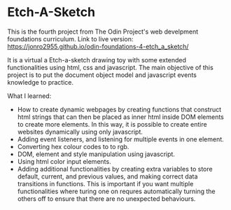 # Etch-A-Sketch
This is the fourth project from The Odin Project's web develpment foundations curriculum. Link to live version: https://jonro2955.github.io/odin-foundations-4-etch_a_sketch/

It is a virtual a Etch-a-sketch drawing toy with some extended functionalities using html, css and javascript. The main objective of this project is to put the document object model and javascript events knowledge to practice.   

What I learned:
- How to create dynamic webpages by creating functions that construct html strings that can then be placed as inner html inside DOM elements to create more elements. In this way, it is possible to create entire websites dynamically using only javascript. 
- Adding event listeners, and listening for multiple events in one element. 
- Converting hex colour codes to to rgb.
- DOM, element and style manipulation using javascript.
- Using html color input elements.
- Adding additional functionalities by creating extra variables to store default, current, and previous values, and making correct data transitions in functions. This is important if you want multiple functionalities where turing one on requres automatically turning the others off to ensure that there are no unexpected behaviours.
